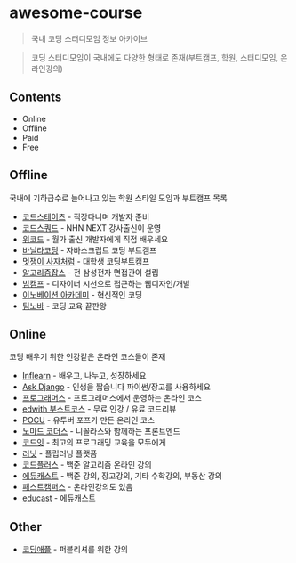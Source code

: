 # awesome-course
> 국내 코딩 스터디모임 정보 아카이브

> 코딩 스터디모임이 국내에도 다양한 형태로 존재(부트캠프, 학원, 스터디모임, 온라인강의)

## Contents
- Online
- Offline
- Paid
- Free


## Offline
국내에 기하급수로 늘어나고 있는 학원 스타일 모임과 부트캠프 목록

- [코드스테이츠](https://www.codestates.com) - 직장다니며 개발자 준비
- [코드스쿼드](https://codesquad.kr/) - NHN NEXT 강사출신이 운영
- [위코드](https://wecode.co.kr/) - 월가 출신 개발자에게 직접 배우세요
- [바닐라코딩](https://www.vanillacoding.co/) - 자바스크립트 코딩 부트캠프
- [멋쟁이 사자처럼](https://likelion.net/) - 대학생 코딩부트캠프
- [알고리즘잡스](https://www.algorithmjobs.io) - 전 삼성전자 면접관이 설립
- [빔캠프](https://veamcamp.com/) - 디자이너 시선으로 접근하는 웹디자인/개발 
- [이노베이션 아카데미](https://innovationacademy.kr/) - 혁신적인 코딩 
- [팀노바](https://www.teamnovalight.co.kr/) - 코딩 교육 끝판왕

## Online
코딩 배우기 위한 인강같은 온라인 코스들이 존재
- [Inflearn](https://www.inflearn.com/) - 배우고, 나누고, 성장하세요
- [Ask Django](https://www.askcompany.kr/r/) - 인생을 짧습니다 파이썬/장고를 사용하세요
- [프로그래머스](https://programmers.co.kr/learn) - 프로그래머스에서 운영하는 온라인 코스
- [edwith 부스트코스](https://www.edwith.org/boost-course/intro) - 무료 인강 / 유료 코드리뷰
- [POCU](https://pocu.academy/ko) - 유투버 포프가 만든 온라인 코스
- [노마드 코더스](https://academy.nomadcoders.co/) - 니꼴라스와 함께하는 프론트엔드
- [코드잇](https://www.codeit.kr/) - 최고의 프로그래밍 교육을 모두에게
- [러닛](https://www.learnit.co.kr/class/list/) - 플립러닝 플랫폼
- [코드플러스](https://code.plus/) - 백준 알고리즘 온라인 강의
- [에듀캐스트](https://educast.com/) - 백준 강의, 장고강의, 기타 수학강의, 부동산 강의
- [패스트캠퍼스](https://www.fastcampus.co.kr/category_dev_online/) - 온라인강의도 있음
- [educast](https://educast.com/) - 에듀캐스트


## Other
- [코딩애플](https://www.codingapple.com) - 퍼블리셔를 위한 강의
